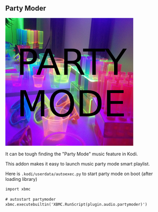 ## Party Moder

![PartyMode](https://raw.githubusercontent.com/aerth/plugin.audio.partymoder/master/resources/icon.png)

It can be tough finding the "Party Mode" music feature in Kodi.

This addon makes it easy to launch music party mode smart playlist.

Here is `.kodi/userdata/autoexec.py` to start party mode on boot (after loading library)

```
import xbmc

# autostart partymoder
xbmc.executebuiltin('XBMC.RunScript(plugin.audio.partymoder)')

```
